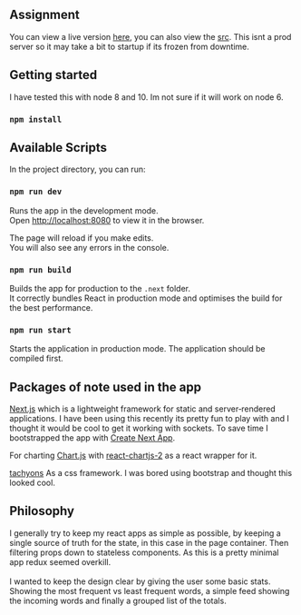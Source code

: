 ## Assignment

You can view a live version [here](https://unomaly-assignment-app-cweir.now.sh/), you can also view the [src](https://unomaly-assignment-app-cweir.now.sh/_src). This isnt a prod server so it may take a bit to startup if its frozen from downtime.

## Getting started

I have tested this with node 8 and 10. Im not sure if it will work on node 6.

### `npm install`

## Available Scripts

In the project directory, you can run:

### `npm run dev`

Runs the app in the development mode.<br>
Open [http://localhost:8080](http://localhost:8080) to view it in the browser.

The page will reload if you make edits.<br>
You will also see any errors in the console.

### `npm run build`

Builds the app for production to the `.next` folder.<br>
It correctly bundles React in production mode and optimises the build for the best performance.

### `npm run start`

Starts the application in production mode.
The application should be compiled first.

## Packages of note used in the app

[Next.js](https://nextjs.org/) which is a lightweight framework for static and server‑rendered applications. I have been using this recently its pretty fun to play with and I thought it would be cool to get it working with sockets.
To save time I bootstrapped the app with [Create Next App](https://github.com/segmentio/create-next-app).<br>

For charting [Chart.js](https://www.chartjs.org/) with [react-chartjs-2](https://github.com/jerairrest/react-chartjs-2) as a react wrapper for it.<br>

[tachyons](https://tachyons.io/) As a css framework. I was bored using bootstrap and thought this looked cool.

## Philosophy

I generally try to keep my react apps as simple as possible, by keeping a single source of truth for the state, in this case in the page container. Then filtering props down to stateless components. As this is a pretty minimal app redux seemed overkill.<br><br>
I wanted to keep the design clear by giving the user some basic stats. Showing the most frequent vs least frequent words, a simple feed showing the incoming words and finally a grouped list of the totals.
